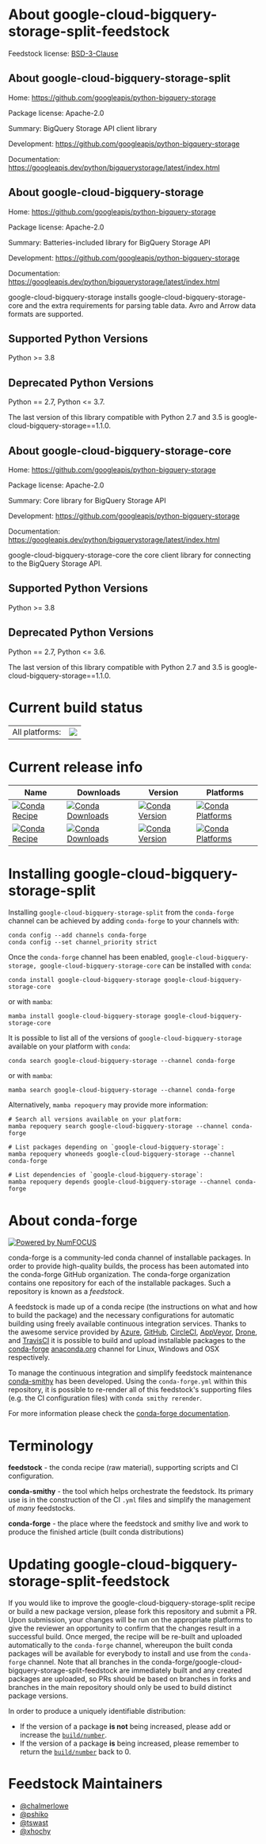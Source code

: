 About google-cloud-bigquery-storage-split-feedstock
===================================================

Feedstock license: [BSD-3-Clause](https://github.com/conda-forge/google-cloud-bigquery-storage-feedstock/blob/main/LICENSE.txt)


About google-cloud-bigquery-storage-split
-----------------------------------------

Home: https://github.com/googleapis/python-bigquery-storage

Package license: Apache-2.0

Summary: BigQuery Storage API client library

Development: https://github.com/googleapis/python-bigquery-storage

Documentation: https://googleapis.dev/python/bigquerystorage/latest/index.html

About google-cloud-bigquery-storage
-----------------------------------

Home: https://github.com/googleapis/python-bigquery-storage

Package license: Apache-2.0

Summary: Batteries-included library for BigQuery Storage API

Development: https://github.com/googleapis/python-bigquery-storage

Documentation: https://googleapis.dev/python/bigquerystorage/latest/index.html

google-cloud-bigquery-storage installs google-cloud-bigquery-storage-core and the extra requirements for
parsing table data. Avro and Arrow data formats are supported.

Supported Python Versions
-------------------------
Python >= 3.8

Deprecated Python Versions
--------------------------
Python == 2.7, Python <= 3.7.

The last version of this library compatible with Python 2.7
and 3.5 is google-cloud-bigquery-storage==1.1.0.


About google-cloud-bigquery-storage-core
----------------------------------------

Home: https://github.com/googleapis/python-bigquery-storage

Package license: Apache-2.0

Summary: Core library for BigQuery Storage API

Development: https://github.com/googleapis/python-bigquery-storage

Documentation: https://googleapis.dev/python/bigquerystorage/latest/index.html

google-cloud-bigquery-storage-core the core client library for connecting to the
BigQuery Storage API.

Supported Python Versions
-------------------------
Python >= 3.8

Deprecated Python Versions
--------------------------
Python == 2.7, Python <= 3.6.

The last version of this library compatible with Python 2.7
and 3.5 is google-cloud-bigquery-storage==1.1.0.


Current build status
====================


<table><tr><td>All platforms:</td>
    <td>
      <a href="https://dev.azure.com/conda-forge/feedstock-builds/_build/latest?definitionId=6331&branchName=main">
        <img src="https://dev.azure.com/conda-forge/feedstock-builds/_apis/build/status/google-cloud-bigquery-storage-feedstock?branchName=main">
      </a>
    </td>
  </tr>
</table>

Current release info
====================

| Name | Downloads | Version | Platforms |
| --- | --- | --- | --- |
| [![Conda Recipe](https://img.shields.io/badge/recipe-google--cloud--bigquery--storage-green.svg)](https://anaconda.org/conda-forge/google-cloud-bigquery-storage) | [![Conda Downloads](https://img.shields.io/conda/dn/conda-forge/google-cloud-bigquery-storage.svg)](https://anaconda.org/conda-forge/google-cloud-bigquery-storage) | [![Conda Version](https://img.shields.io/conda/vn/conda-forge/google-cloud-bigquery-storage.svg)](https://anaconda.org/conda-forge/google-cloud-bigquery-storage) | [![Conda Platforms](https://img.shields.io/conda/pn/conda-forge/google-cloud-bigquery-storage.svg)](https://anaconda.org/conda-forge/google-cloud-bigquery-storage) |
| [![Conda Recipe](https://img.shields.io/badge/recipe-google--cloud--bigquery--storage--core-green.svg)](https://anaconda.org/conda-forge/google-cloud-bigquery-storage-core) | [![Conda Downloads](https://img.shields.io/conda/dn/conda-forge/google-cloud-bigquery-storage-core.svg)](https://anaconda.org/conda-forge/google-cloud-bigquery-storage-core) | [![Conda Version](https://img.shields.io/conda/vn/conda-forge/google-cloud-bigquery-storage-core.svg)](https://anaconda.org/conda-forge/google-cloud-bigquery-storage-core) | [![Conda Platforms](https://img.shields.io/conda/pn/conda-forge/google-cloud-bigquery-storage-core.svg)](https://anaconda.org/conda-forge/google-cloud-bigquery-storage-core) |

Installing google-cloud-bigquery-storage-split
==============================================

Installing `google-cloud-bigquery-storage-split` from the `conda-forge` channel can be achieved by adding `conda-forge` to your channels with:

```
conda config --add channels conda-forge
conda config --set channel_priority strict
```

Once the `conda-forge` channel has been enabled, `google-cloud-bigquery-storage, google-cloud-bigquery-storage-core` can be installed with `conda`:

```
conda install google-cloud-bigquery-storage google-cloud-bigquery-storage-core
```

or with `mamba`:

```
mamba install google-cloud-bigquery-storage google-cloud-bigquery-storage-core
```

It is possible to list all of the versions of `google-cloud-bigquery-storage` available on your platform with `conda`:

```
conda search google-cloud-bigquery-storage --channel conda-forge
```

or with `mamba`:

```
mamba search google-cloud-bigquery-storage --channel conda-forge
```

Alternatively, `mamba repoquery` may provide more information:

```
# Search all versions available on your platform:
mamba repoquery search google-cloud-bigquery-storage --channel conda-forge

# List packages depending on `google-cloud-bigquery-storage`:
mamba repoquery whoneeds google-cloud-bigquery-storage --channel conda-forge

# List dependencies of `google-cloud-bigquery-storage`:
mamba repoquery depends google-cloud-bigquery-storage --channel conda-forge
```


About conda-forge
=================

[![Powered by
NumFOCUS](https://img.shields.io/badge/powered%20by-NumFOCUS-orange.svg?style=flat&colorA=E1523D&colorB=007D8A)](https://numfocus.org)

conda-forge is a community-led conda channel of installable packages.
In order to provide high-quality builds, the process has been automated into the
conda-forge GitHub organization. The conda-forge organization contains one repository
for each of the installable packages. Such a repository is known as a *feedstock*.

A feedstock is made up of a conda recipe (the instructions on what and how to build
the package) and the necessary configurations for automatic building using freely
available continuous integration services. Thanks to the awesome service provided by
[Azure](https://azure.microsoft.com/en-us/services/devops/), [GitHub](https://github.com/),
[CircleCI](https://circleci.com/), [AppVeyor](https://www.appveyor.com/),
[Drone](https://cloud.drone.io/welcome), and [TravisCI](https://travis-ci.com/)
it is possible to build and upload installable packages to the
[conda-forge](https://anaconda.org/conda-forge) [anaconda.org](https://anaconda.org/)
channel for Linux, Windows and OSX respectively.

To manage the continuous integration and simplify feedstock maintenance
[conda-smithy](https://github.com/conda-forge/conda-smithy) has been developed.
Using the ``conda-forge.yml`` within this repository, it is possible to re-render all of
this feedstock's supporting files (e.g. the CI configuration files) with ``conda smithy rerender``.

For more information please check the [conda-forge documentation](https://conda-forge.org/docs/).

Terminology
===========

**feedstock** - the conda recipe (raw material), supporting scripts and CI configuration.

**conda-smithy** - the tool which helps orchestrate the feedstock.
                   Its primary use is in the construction of the CI ``.yml`` files
                   and simplify the management of *many* feedstocks.

**conda-forge** - the place where the feedstock and smithy live and work to
                  produce the finished article (built conda distributions)


Updating google-cloud-bigquery-storage-split-feedstock
======================================================

If you would like to improve the google-cloud-bigquery-storage-split recipe or build a new
package version, please fork this repository and submit a PR. Upon submission,
your changes will be run on the appropriate platforms to give the reviewer an
opportunity to confirm that the changes result in a successful build. Once
merged, the recipe will be re-built and uploaded automatically to the
`conda-forge` channel, whereupon the built conda packages will be available for
everybody to install and use from the `conda-forge` channel.
Note that all branches in the conda-forge/google-cloud-bigquery-storage-split-feedstock are
immediately built and any created packages are uploaded, so PRs should be based
on branches in forks and branches in the main repository should only be used to
build distinct package versions.

In order to produce a uniquely identifiable distribution:
 * If the version of a package **is not** being increased, please add or increase
   the [``build/number``](https://docs.conda.io/projects/conda-build/en/latest/resources/define-metadata.html#build-number-and-string).
 * If the version of a package **is** being increased, please remember to return
   the [``build/number``](https://docs.conda.io/projects/conda-build/en/latest/resources/define-metadata.html#build-number-and-string)
   back to 0.

Feedstock Maintainers
=====================

* [@chalmerlowe](https://github.com/chalmerlowe/)
* [@pshiko](https://github.com/pshiko/)
* [@tswast](https://github.com/tswast/)
* [@xhochy](https://github.com/xhochy/)

